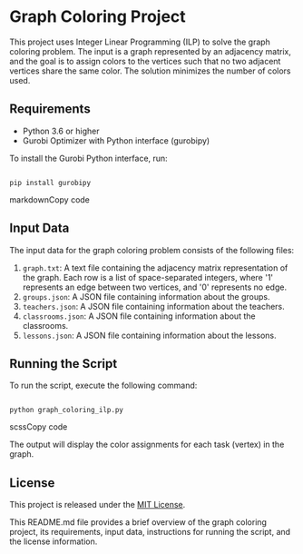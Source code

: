 # Graph Coloring Project

This project uses Integer Linear Programming (ILP) to solve the graph coloring problem. The input is a graph represented by an adjacency matrix, and the goal is to assign colors to the vertices such that no two adjacent vertices share the same color. The solution minimizes the number of colors used.

## Requirements

- Python 3.6 or higher
- Gurobi Optimizer with Python interface (gurobipy)

To install the Gurobi Python interface, run:

```

pip install gurobipy

```
markdownCopy code
## Input Data

The input data for the graph coloring problem consists of the following files:

1. `graph.txt`: A text file containing the adjacency matrix representation of the graph. Each row is a list of space-separated integers, where '1' represents an edge between two vertices, and '0' represents no edge.
2. `groups.json`: A JSON file containing information about the groups.
3. `teachers.json`: A JSON file containing information about the teachers.
4. `classrooms.json`: A JSON file containing information about the classrooms.
5. `lessons.json`: A JSON file containing information about the lessons.

## Running the Script

To run the script, execute the following command:

```

python graph_coloring_ilp.py

```
scssCopy code

The output will display the color assignments for each task (vertex) in the graph.

## License

This project is released under the [MIT License](https://opensource.org/licenses/MIT).

This README.md file provides a brief overview of the graph coloring project, its requirements, input data, instructions for running the script, and the license information.